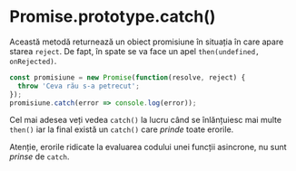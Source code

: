 # Promise.prototype.catch()

Această metodă returnează un obiect promisiune în situația în care apare starea `reject`. De fapt, în spate se va face un apel `then(undefined, onRejected)`.

```javascript
const promisiune = new Promise(function(resolve, reject) {
  throw 'Ceva rău s-a petrecut';
});
promisiune.catch(error => console.log(error));
```

Cel mai adesea veți vedea `catch()` la lucru când se înlănțuiesc mai multe `then()` iar la final există un `catch()` care *prinde* toate erorile.

Atenție, erorile ridicate la evaluarea codului unei funcții asincrone, nu sunt *prinse* de `catch`.
